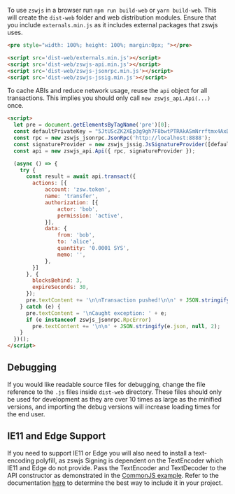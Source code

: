 To use `zswjs` in a browser run `npm run build-web` or `yarn build-web`.  This will create the `dist-web` folder and web distribution modules.  Ensure that you include `externals.min.js` as it includes external packages that zswjs uses.
```html
<pre style="width: 100%; height: 100%; margin:0px; "></pre>

<script src='dist-web/externals.min.js'></script>
<script src='dist-web/zswjs-api.min.js'></script>
<script src='dist-web/zswjs-jsonrpc.min.js'></script>
<script src='dist-web/zswjs-jssig.min.js'></script>
```

To cache ABIs and reduce network usage, reuse the `api` object for all transactions.  This implies you should only call `new zswjs_api.Api(...)` once.
```html
<script>
  let pre = document.getElementsByTagName('pre')[0];
  const defaultPrivateKey = "5JtUScZK2XEp3g9gh7F8bwtPTRAkASmNrrftmx4AxDKD5K4zDnr"; // bob
  const rpc = new zswjs_jsonrpc.JsonRpc('http://localhost:8888');
  const signatureProvider = new zswjs_jssig.JsSignatureProvider([defaultPrivateKey]);
  const api = new zswjs_api.Api({ rpc, signatureProvider });

  (async () => {
    try {
      const result = await api.transact({
        actions: [{
            account: 'zsw.token',
            name: 'transfer',
            authorization: [{
                actor: 'bob',
                permission: 'active',
            }],
            data: {
                from: 'bob',
                to: 'alice',
                quantity: '0.0001 SYS',
                memo: '',
            },
        }]
      }, {
        blocksBehind: 3,
        expireSeconds: 30,
      });
      pre.textContent += '\n\nTransaction pushed!\n\n' + JSON.stringify(result, null, 2);
    } catch (e) {
      pre.textContent = '\nCaught exception: ' + e;
      if (e instanceof zswjs_jsonrpc.RpcError)
        pre.textContent += '\n\n' + JSON.stringify(e.json, null, 2);
    }
  })();
</script>
```

## Debugging
If you would like readable source files for debugging, change the file reference to the `.js` files inside `dist-web` directory.  These files should only be used for development as they are over 10 times as large as the minified versions, and importing the debug versions will increase loading times for the end user.

## IE11 and Edge Support
If you need to support IE11 or Edge you will also need to install a text-encoding polyfill, as zswjs Signing is dependent on the TextEncoder which IE11 and Edge do not provide.  Pass the TextEncoder and TextDecoder to the API constructor as demonstrated in the [CommonJS example](01_commonjs.md).  Refer to the documentation [here](https://github.com/inexorabletash/text-encoding) to determine the best way to include it in your project.